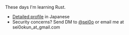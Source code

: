 These days I'm learning Rust. 

- [Detailed profile](https://o0i.es/profile.html) in Japanese
- Security concerns? Send DM to [@sei0o](http://twitter.com/sei0o) or email me at sei0okun_at_gmail.com

<!--
**sei0o/sei0o** is a ✨ _special_ ✨ repository because its `README.md` (this file) appears on your GitHub profile.

Here are some ideas to get you started:

- 🔭 I’m currently working on ...
- 🌱 I’m currently learning ...
- 👯 I’m looking to collaborate on ...
- 🤔 I’m looking for help with ...
- 💬 Ask me about ...
- 📫 How to reach me: ...
- 😄 Pronouns: ...
- ⚡ Fun fact: ...
-->

